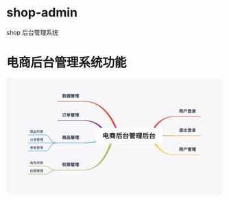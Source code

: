 # shop-admin
shop 后台管理系统

# 电商后台管理系统功能
![](https://github.com/Bogon/blog_images/blob/main/shop_admin/arch.png?raw=true)
